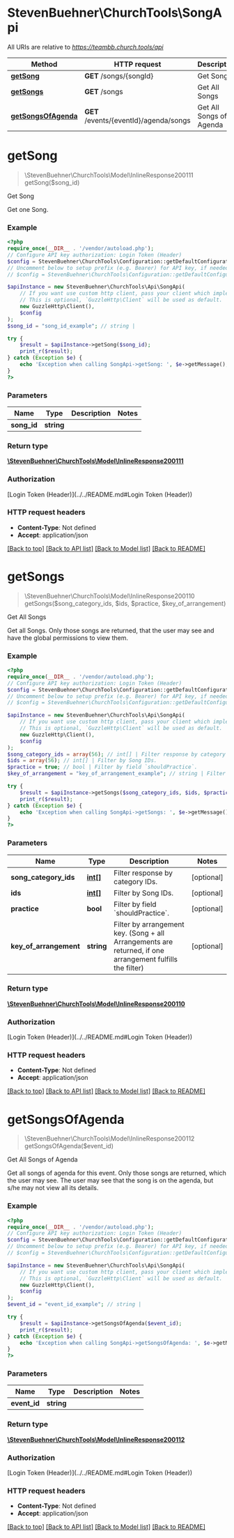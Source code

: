 # StevenBuehner\ChurchTools\SongApi

All URIs are relative to *https://teambb.church.tools/api*

Method | HTTP request | Description
------------- | ------------- | -------------
[**getSong**](SongApi.md#getsong) | **GET** /songs/{songId} | Get Song
[**getSongs**](SongApi.md#getsongs) | **GET** /songs | Get All Songs
[**getSongsOfAgenda**](SongApi.md#getsongsofagenda) | **GET** /events/{eventId}/agenda/songs | Get All Songs of Agenda

# **getSong**
> \StevenBuehner\ChurchTools\Model\InlineResponse200111 getSong($song_id)

Get Song

Get one Song.

### Example
```php
<?php
require_once(__DIR__ . '/vendor/autoload.php');
// Configure API key authorization: Login Token (Header)
$config = StevenBuehner\ChurchTools\Configuration::getDefaultConfiguration()->setApiKey('Authorization', 'YOUR_API_KEY');
// Uncomment below to setup prefix (e.g. Bearer) for API key, if needed
// $config = StevenBuehner\ChurchTools\Configuration::getDefaultConfiguration()->setApiKeyPrefix('Authorization', 'Bearer');

$apiInstance = new StevenBuehner\ChurchTools\Api\SongApi(
    // If you want use custom http client, pass your client which implements `GuzzleHttp\ClientInterface`.
    // This is optional, `GuzzleHttp\Client` will be used as default.
    new GuzzleHttp\Client(),
    $config
);
$song_id = "song_id_example"; // string | 

try {
    $result = $apiInstance->getSong($song_id);
    print_r($result);
} catch (Exception $e) {
    echo 'Exception when calling SongApi->getSong: ', $e->getMessage(), PHP_EOL;
}
?>
```

### Parameters

Name | Type | Description  | Notes
------------- | ------------- | ------------- | -------------
 **song_id** | **string**|  |

### Return type

[**\StevenBuehner\ChurchTools\Model\InlineResponse200111**](../Model/InlineResponse200111.md)

### Authorization

[Login Token (Header)](../../README.md#Login Token (Header))

### HTTP request headers

 - **Content-Type**: Not defined
 - **Accept**: application/json

[[Back to top]](#) [[Back to API list]](../../README.md#documentation-for-api-endpoints) [[Back to Model list]](../../README.md#documentation-for-models) [[Back to README]](../../README.md)

# **getSongs**
> \StevenBuehner\ChurchTools\Model\InlineResponse200110 getSongs($song_category_ids, $ids, $practice, $key_of_arrangement)

Get All Songs

Get all Songs. Only those songs are returned, that the user may see and have the global permissions to view them.

### Example
```php
<?php
require_once(__DIR__ . '/vendor/autoload.php');
// Configure API key authorization: Login Token (Header)
$config = StevenBuehner\ChurchTools\Configuration::getDefaultConfiguration()->setApiKey('Authorization', 'YOUR_API_KEY');
// Uncomment below to setup prefix (e.g. Bearer) for API key, if needed
// $config = StevenBuehner\ChurchTools\Configuration::getDefaultConfiguration()->setApiKeyPrefix('Authorization', 'Bearer');

$apiInstance = new StevenBuehner\ChurchTools\Api\SongApi(
    // If you want use custom http client, pass your client which implements `GuzzleHttp\ClientInterface`.
    // This is optional, `GuzzleHttp\Client` will be used as default.
    new GuzzleHttp\Client(),
    $config
);
$song_category_ids = array(56); // int[] | Filter response by category IDs.
$ids = array(56); // int[] | Filter by Song IDs.
$practice = true; // bool | Filter by field `shouldPractice`.
$key_of_arrangement = "key_of_arrangement_example"; // string | Filter by arrangement key. (Song + all Arrangements are returned, if one arrangement fulfills the filter)

try {
    $result = $apiInstance->getSongs($song_category_ids, $ids, $practice, $key_of_arrangement);
    print_r($result);
} catch (Exception $e) {
    echo 'Exception when calling SongApi->getSongs: ', $e->getMessage(), PHP_EOL;
}
?>
```

### Parameters

Name | Type | Description  | Notes
------------- | ------------- | ------------- | -------------
 **song_category_ids** | [**int[]**](../Model/int.md)| Filter response by category IDs. | [optional]
 **ids** | [**int[]**](../Model/int.md)| Filter by Song IDs. | [optional]
 **practice** | **bool**| Filter by field &#x60;shouldPractice&#x60;. | [optional]
 **key_of_arrangement** | **string**| Filter by arrangement key. (Song + all Arrangements are returned, if one arrangement fulfills the filter) | [optional]

### Return type

[**\StevenBuehner\ChurchTools\Model\InlineResponse200110**](../Model/InlineResponse200110.md)

### Authorization

[Login Token (Header)](../../README.md#Login Token (Header))

### HTTP request headers

 - **Content-Type**: Not defined
 - **Accept**: application/json

[[Back to top]](#) [[Back to API list]](../../README.md#documentation-for-api-endpoints) [[Back to Model list]](../../README.md#documentation-for-models) [[Back to README]](../../README.md)

# **getSongsOfAgenda**
> \StevenBuehner\ChurchTools\Model\InlineResponse200112 getSongsOfAgenda($event_id)

Get All Songs of Agenda

Get all songs of agenda for this event. Only those songs are returned, which the user may see. The user may see that the song is on the agenda, but s/he may not view all its details.

### Example
```php
<?php
require_once(__DIR__ . '/vendor/autoload.php');
// Configure API key authorization: Login Token (Header)
$config = StevenBuehner\ChurchTools\Configuration::getDefaultConfiguration()->setApiKey('Authorization', 'YOUR_API_KEY');
// Uncomment below to setup prefix (e.g. Bearer) for API key, if needed
// $config = StevenBuehner\ChurchTools\Configuration::getDefaultConfiguration()->setApiKeyPrefix('Authorization', 'Bearer');

$apiInstance = new StevenBuehner\ChurchTools\Api\SongApi(
    // If you want use custom http client, pass your client which implements `GuzzleHttp\ClientInterface`.
    // This is optional, `GuzzleHttp\Client` will be used as default.
    new GuzzleHttp\Client(),
    $config
);
$event_id = "event_id_example"; // string | 

try {
    $result = $apiInstance->getSongsOfAgenda($event_id);
    print_r($result);
} catch (Exception $e) {
    echo 'Exception when calling SongApi->getSongsOfAgenda: ', $e->getMessage(), PHP_EOL;
}
?>
```

### Parameters

Name | Type | Description  | Notes
------------- | ------------- | ------------- | -------------
 **event_id** | **string**|  |

### Return type

[**\StevenBuehner\ChurchTools\Model\InlineResponse200112**](../Model/InlineResponse200112.md)

### Authorization

[Login Token (Header)](../../README.md#Login Token (Header))

### HTTP request headers

 - **Content-Type**: Not defined
 - **Accept**: application/json

[[Back to top]](#) [[Back to API list]](../../README.md#documentation-for-api-endpoints) [[Back to Model list]](../../README.md#documentation-for-models) [[Back to README]](../../README.md)

